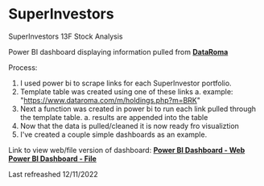 # SuperInvestors
SuperInvestors 13F Stock Analysis

Power BI dashboard displaying information pulled from [**DataRoma**](https://www.dataroma.com/m/home.php)

Process:
  1. I used power bi to scrape links for each SuperInvestor portfolio.
  2. Template table was created using one of these links
      a. example: "https://www.dataroma.com/m/holdings.php?m=BRK"
  3. Next a function was created in power bi to run each link pulled through the template table.
      a. results are appended into the table
  4. Now that the data is pulled/cleaned it is now ready fro visualiztion
  5. I've created a couple simple dashboards as an example.
  
  Link to view web/file version of dashboard:
  [**Power BI Dashboard - Web**](https://app.powerbi.com/view?r=eyJrIjoiMGZjM2YzMDUtMGMwNy00MDQ3LWJjMjQtYmMzYWI1YjRiYjlhIiwidCI6IjRkNDJmNmE4LTcyOTctNGRhYS1iZjhiLTVhOGU5ZmJjOTE1MCJ9)
  [**Power BI Dashboard - File**](https://github.com/TaylorMadeData/SuperInvestors/blob/main/SuperInvestors.pbix)
  
  
  Last refreashed 12/11/2022
